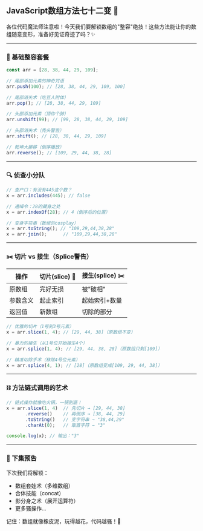 ## JavaScript数组方法七十二变 🎩

各位代码魔法师注意啦！今天我们要解锁数组的"整容"绝技！这些方法能让你的数组随意变形，准备好见证奇迹了吗？✨

---

### 🎪 基础整容套餐

```javascript
const arr = [28, 38, 44, 29, 109];

// 尾部添加元素的神奇咒语
arr.push(100); // [28, 38, 44, 29, 109, 100]

// 尾部消失术（吃豆人附体）
arr.pop(); // [28, 38, 44, 29, 109]

// 头部添加元素（顶你个肺）
arr.unshift(99); // [99, 28, 38, 44, 29, 109]

// 头部消失术（秃头警告）
arr.shift(); // [28, 38, 44, 29, 109]

// 乾坤大挪移（倒序播放）
arr.reverse(); // [109, 29, 44, 38, 28]
```

---

### 🔍 侦查小分队

```javascript
// 查户口：有没有445这个数？
x = arr.includes(445); // false

// 通缉令：28的藏身之处
x = arr.indexOf(28); // 4（倒序后的位置）

// 变身字符串（数组的cosplay）
x = arr.toString(); // "109,29,44,38,28"
x = arr.join();      // "109,29,44,38,28"
```

---

### ✂️ 切片 vs 接生（Splice警告）

| 操作               | 切片(slice) 🍰 | 接生(splice) ✂️ |
|--------------------|--------------|----------------|
| 原数组             | 完好无损       | 被"破相"        |
| 参数含义           | 起止索引       | 起始索引+数量    |
| 返回值             | 新数组         | 切除的部分      |

```javascript
// 优雅的切片（1号到3号元素）
x = arr.slice(1, 4); // [29, 44, 38]（原数组不变）

// 暴力的接生（从1号位开始接生4个）
x = arr.splice(1, 4); // [29, 44, 38, 28]（原数组只剩[109]）

// 精准切除手术（移除4号位元素）
x = arr.splice(4, 1); // [28]（原数组变成[109, 29, 44, 38]）
```

---

### ⛓️ 方法链式调用的艺术

```javascript
// 链式操作就像吃火锅，一锅到底！
x = arr.slice(1, 4)  // 先切片 → [29, 44, 38]
       .reverse()    // 再倒序 → [38, 44, 29]
       .toString()   // 变字符串 → "38,44,29"
       .charAt(0);   // 取首字符 → "3"

console.log(x); // 输出："3"
```

---

### 🧙 下集预告

下次我们将解锁：
- 数组套娃术（多维数组）
- 合体技能（concat）
- 影分身之术（展开运算符）
- 更多骚操作...

记住：数组就像橡皮泥，玩得越花，代码越骚！🚀